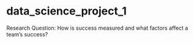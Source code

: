 # data_science_project_1
Research Question: How is success measured and what factors affect a team’s success?
